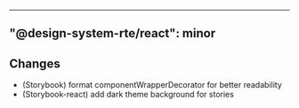 ---
  "@design-system-rte/react": minor
  ---
  
  ## Changes

- (Storybook) format componentWrapperDecorator for better readability
- (Storybook-react) add dark theme background for stories
